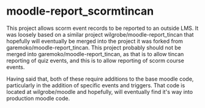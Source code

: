 # moodle-report_scormtincan

This project allows scorm event records to be reported to an outside LMS. It was loosely based on a 
similar project wilgrobe/moodle-report_tincan that hopefully will eventually be merged into the 
project it was forked from garemoko/moodle-report_tincan. This project probably should not be merged
into garemoko/moodle-report_tincan, as that is to allow tincan reporting of quiz events, and this
is to allow reporting of scorm course events.

Having said that, both of these require additions to the base moodle code, particularly in the addition
of specific events and triggers. That code is located at wilgrobe/moodle and hopefully, will eventually
find it's way into production moodle code.

